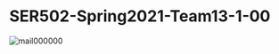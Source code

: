 # SER502-Spring2021-Team13-1-00
![mail000000](https://user-images.githubusercontent.com/27536996/132937634-e74d9e5c-9b69-45ce-9a7b-27c183ed3367.png)
